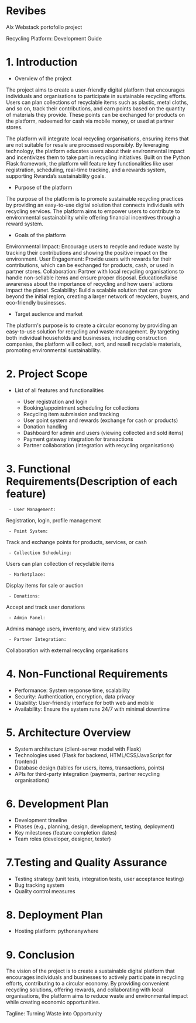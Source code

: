 

# Revibes
Alx Webstack portofolio project 

 Recycling Platform: Development Guide



# 1. Introduction

   - Overview of the project

The project aims to create a user-friendly digital platform that encourages individuals and organisations to participate in sustainable recycling efforts. Users can plan collections of recyclable items such as plastic, metal cloths, and so on, track their contributions, and earn points based on the quantity of materials they provide. These points can be exchanged for products on the platform, redeemed for cash via mobile money, or used at partner stores.

The platform will integrate local recycling organisations, ensuring items that are not suitable for resale are processed responsibly. By leveraging technology, the platform educates users about their environmental impact and incentivizes them to take part in recycling initiatives. Built on the Python Flask framework, the platform will feature key functionalities like user registration, scheduling, real-time tracking, and a rewards system, supporting Rwanda’s sustainability goals.


   - Purpose of the platform

The purpose of the platform is to promote sustainable recycling practices by providing an easy-to-use digital solution that connects individuals with recycling services. The platform aims to empower users to contribute to environmental sustainability while offering financial incentives through a reward system. 

  - Goals of the platform

Environmental Impact: Encourage users to recycle and reduce waste by tracking their contributions and showing the positive impact on the environment.
User Engagement: Provide users with rewards for their contributions, which can be exchanged for products, cash, or used in partner stores.
Collaboration: Partner with local recycling organisations to handle non-sellable items and ensure proper disposal.
Education:Raise awareness about the importance of recycling and how users' actions impact the planet.
Scalability: Build a scalable solution that can grow beyond the initial region, creating a larger network of recyclers, buyers, and eco-friendly businesses.


   - Target audience and market

The platform's purpose is to create a circular economy by providing an easy-to-use solution for recycling and waste management. By targeting both individual households and businesses, including construction companies, the platform will collect, sort, and resell recyclable materials, promoting environmental sustainability. 
  


# 2. Project Scope

   - List of all features and functionalities

     - User registration and login
     - Booking/appointment scheduling for collections
     - Recycling item submission and tracking
     - User point system and rewards (exchange for cash or products)
     - Donation handling
     - Dashboard for admin and users (viewing collected and sold items)
     - Payment gateway integration for transactions
     - Partner collaboration (integration with recycling organisations)



# 3. Functional Requirements(Description of each feature)

   

     - User Management: 
Registration, login, profile management

     - Point System: 
Track and exchange points for products, services, or cash

     - Collection Scheduling: 
Users can plan collection of recyclable items

     - Marketplace: 
Display items for sale or auction

     - Donations: 
Accept and track user donations

     - Admin Panel:
 Admins manage users, inventory, and view statistics

     - Partner Integration: 
Collaboration with external recycling organisations



# 4. Non-Functional Requirements

   - Performance: System response time, scalability
   - Security: Authentication, encryption, data privacy
   - Usability: User-friendly interface for both web and mobile
   - Availability: Ensure the system runs 24/7 with minimal downtime



# 5. Architecture Overview

   - System architecture (client-server model with Flask)
   - Technologies used (Flask for backend, HTML/CSS/JavaScript for frontend)
   - Database design (tables for users, items, transactions, points)
   - APIs for third-party integration (payments, partner recycling organisations)



# 6. Development Plan

   - Development timeline
   - Phases (e.g., planning, design, development, testing, deployment)
   - Key milestones (feature completion dates)
   - Team roles (developer, designer, tester)



# 7.Testing and Quality Assurance

   - Testing strategy (unit tests, integration tests, user acceptance testing)
   - Bug tracking system
   - Quality control measures


# 8. Deployment Plan

   - Hosting platform: pythonanywhere
 



# 9. Conclusion


The vision of the project is to create a sustainable digital platform that encourages individuals and businesses to actively participate in recycling efforts, contributing to a circular economy. By providing convenient recycling solutions, offering rewards, and collaborating with local organisations, the platform aims to reduce waste and environmental impact while creating economic opportunities.

Tagline: Turning Waste into Opportunity 





